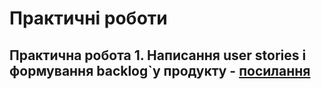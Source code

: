 # Практичні роботи

## Практична робота 1. Написання user stories і формування backlog`у продукту - [посилання](01.md)